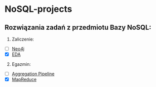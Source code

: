 # NoSQL-projects
## Rozwiązania zadań z przedmiotu Bazy NoSQL:
1. Zaliczenie:  
- [ ] [Neo4j](https://github.com/StringHead/NoSQL-projects/blob/master/Zaliczenie_Neo4j.md)
- [x] [EDA](https://github.com/StringHead/NoSQL-projects/blob/master/Zaliczenie_EDA.md)

2. Egazmin:
- [ ] [Aggregation Pipeline](https://github.com/404.html)
- [x] [MapReduce](https://github.com/404.html)
